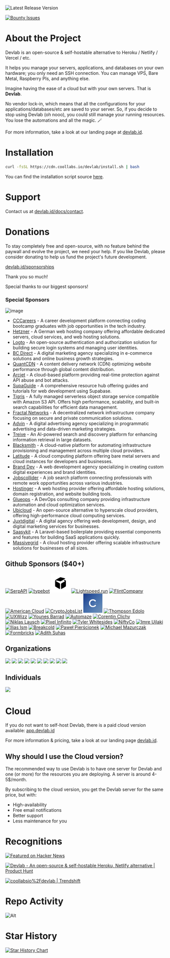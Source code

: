 ![Latest Release Version](https://img.shields.io/badge/dynamic/json?labelColor=grey&color=6366f1&label=Latest_released_version&url=https%3A%2F%2Fcdn.coollabs.io%2Fdevlab%2Fversions.json&query=devlab.v4.version&style=for-the-badge
)

[![Bounty Issues](https://img.shields.io/static/v1?labelColor=grey&color=6366f1&label=Algora&message=%F0%9F%92%8E+Bounty+issues&style=for-the-badge)](https://console.algora.io/org/coollabsio/bounties/new)

# About the Project

Devlab is an open-source & self-hostable alternative to Heroku / Netlify / Vercel / etc. 

It helps you manage your servers, applications, and databases on your own hardware; you only need an SSH connection. You can manage VPS, Bare Metal, Raspberry PIs, and anything else.

Imagine having the ease of a cloud but with your own servers. That is **Devlab**.

No vendor lock-in, which means that all the configurations for your applications/databases/etc are saved to your server. So, if you decide to stop using Devlab (oh nooo), you could still manage your running resources. You lose the automations and all the magic. 🪄️

For more information, take a look at our landing page at [devlab.id](https://devlab.id).

# Installation

```bash
curl -fsSL https://cdn.coollabs.io/devlab/install.sh | bash
```
You can find the installation script source [here](./scripts/install.sh).

# Support

Contact us at [devlab.id/docs/contact](https://devlab.id/docs/contact).

# Donations
To stay completely free and open-source, with no feature behind the paywall and evolve the project, we need your help. If you like Devlab, please consider donating to help us fund the project's future development.

[devlab.id/sponsorships](https://devlab.id/sponsorships)

Thank you so much!

Special thanks to our biggest sponsors!

### Special Sponsors

![image](https://github.com/user-attachments/assets/c95a07df-7c5a-4e77-a35a-81f25fcbece1)

* [CCCareers](https://cccareers.org/) - A career development platform connecting coding bootcamp graduates with job opportunities in the tech industry.
* [Hetzner](http://htznr.li/DevlabXHetzner) - A German web hosting company offering affordable dedicated servers, cloud services, and web hosting solutions.
* [Logto](https://logto.io/?ref=devlab) - An open-source authentication and authorization solution for building secure login systems and managing user identities.
* [BC Direct](https://bc.direct/?ref=devlab.id) - A digital marketing agency specializing in e-commerce solutions and online business growth strategies.
* [QuantCDN](https://www.quantcdn.io/?ref=devlab.id) - A content delivery network (CDN) optimizing website performance through global content distribution.
* [Arcjet](https://arcjet.com/?ref=devlab.id) - A cloud-based platform providing real-time protection against API abuse and bot attacks.
* [SupaGuide](https://supa.guide/?ref=devlab.id) - A comprehensive resource hub offering guides and tutorials for web development using Supabase.
* [Tigris](https://tigrisdata.com/?ref=devlab.id) - A fully managed serverless object storage service compatible with Amazon S3 API. Offers high performance, scalability, and built-in search capabilities for efficient data management.
* [Fractal Networks](https://fractalnetworks.co/?ref=devlab.id) - A decentralized network infrastructure company focusing on secure and private communication solutions.
* [Advin](https://devlab.ad.vin/?ref=devlab.id) - A digital advertising agency specializing in programmatic advertising and data-driven marketing strategies.
* [Treive](https://trieve.ai/?ref=devlab.id) - An AI-powered search and discovery platform for enhancing information retrieval in large datasets.
* [Blacksmith](https://blacksmith.sh/?ref=devlab.id) - A cloud-native platform for automating infrastructure provisioning and management across multiple cloud providers.
* [Latitude](https://latitude.sh/?ref=devlab.id) - A cloud computing platform offering bare metal servers and cloud instances for developers and businesses.
* [Brand Dev](https://brand.dev/?ref=devlab.id) - A web development agency specializing in creating custom digital experiences and brand identities.
* [Jobscollider](https://jobscollider.com/remote-jobs?ref=devlab.id) - A job search platform connecting professionals with remote work opportunities across various industries.
* [Hostinger](https://www.hostinger.com/vps/devlab-hosting?ref=devlab.id) - A web hosting provider offering affordable hosting solutions, domain registration, and website building tools.
* [Glueops](https://www.glueops.dev/?ref=devlab.id) - A DevOps consulting company providing infrastructure automation and cloud optimization services.
* [Ubicloud](https://ubicloud.com/?ref=devlab.id) - An open-source alternative to hyperscale cloud providers, offering high-performance cloud computing services.
* [Juxtdigital](https://juxtdigital.dev/?ref=devlab.id) - A digital agency offering web development, design, and digital marketing services for businesses.
* [Saasykit](https://saasykit.com/?ref=devlab.id) - A Laravel-based boilerplate providing essential components and features for building SaaS applications quickly.
* [Massivegrid](https://massivegrid.com/?ref=devlab.id) - A cloud hosting provider offering scalable infrastructure solutions for businesses of all sizes.


## Github Sponsors ($40+)
<a href="https://serpapi.com/?ref=devlab.id"><img width="60px" alt="SerpAPI" src="https://github.com/serpapi.png"/></a>
<a href="https://typebot.io/?ref=devlab.id"><img src="https://pbs.twimg.com/profile_images/1509194008366657543/9I-C7uWT_400x400.jpg" width="60px" alt="typebot"/></a>
<a href="https://www.runpod.io/?ref=devlab.id">
<svg style="width:60px;height:60px;background:#fff;" xmlns="http://www.w3.org/2000/svg" version="1.0" viewBox="0 0 200 200"><g><path d="M74.5 51.1c-25.4 14.9-27 16-29.6 20.2-1.8 3-1.9 5.3-1.9 32.3 0 21.7.3 29.4 1.3 30.6 1.9 2.5 46.7 27.9 48.5 27.6 1.5-.3 1.7-3.1 2-27.7.2-21.9 0-27.8-1.1-29.5-.8-1.2-9.9-6.8-20.2-12.6-10.3-5.8-19.4-11.5-20.2-12.7-1.8-2.6-.9-5.9 1.8-7.4 1.6-.8 6.3 0 21.8 4C87.8 78.7 98 81 99.6 81c4.4 0 49.9-25.9 49.9-28.4 0-1.6-3.4-2.8-24-8.2-13.2-3.5-25.1-6.3-26.5-6.3-1.4.1-12.4 5.9-24.5 13z"></path><path d="m137.2 68.1-3.3 2.1 6.3 3.7c3.5 2 6.3 4.3 6.3 5.1 0 .9-8 6.1-19.4 12.6-10.6 6-20 11.9-20.7 12.9-1.2 1.6-1.4 7.2-1.2 29.4.3 24.8.5 27.6 2 27.9 1.8.3 46.6-25.1 48.6-27.6.9-1.2 1.2-8.8 1.2-30.2s-.3-29-1.2-30.2c-1.6-1.9-12.1-7.8-13.9-7.8-.8 0-2.9 1-4.7 2.1z"></path></g></svg></a>
<a href="https://lightspeed.run/?ref=devlab.id"><img src="https://github.com/lightspeedrun.png" width="60px" alt="Lightspeed.run"/></a>
<a href="https://www.flint.sh/en/home?ref=devlab.id"> <img src="https://github.com/Flint-company.png" width="60px" alt="FlintCompany"/></a>
<a href="https://americancloud.com/?ref=devlab.id"><img src="https://github.com/American-Cloud.png" width="60px" alt="American Cloud"/></a>
<a href="https://cryptojobslist.com/?ref=devlab.id"><img src="https://github.com/cryptojobslist.png" width="60px" alt="CryptoJobsList" /></a>
<a href="https://codext.link/devlab-io?ref=devlab.id"><img src="./other/logos/codext.jpg" width="60px" alt="Codext" /></a>
<a href="https://x.com/mrsmith9ja?ref=devlab.id"><img width="60px" alt="Thompson Edolo" src="https://github.com/verygreenboi.png"/></a>
<a href="https://www.uxwizz.com/?ref=devlab.id"><img width="60px" alt="UXWizz" src="https://github.com/UXWizz.png"/></a>
<a href="https://github.com/Flowko"><img src="https://barrad.me/_ipx/f_webp&s_300x300/younes.jpg" width="60px" alt="Younes Barrad" /></a>
<a href="https://github.com/automazeio"><img src="https://github.com/automazeio.png" width="60px" alt="Automaze" /></a>
<a href="https://github.com/corentinclichy"><img src="https://github.com/corentinclichy.png" width="60px" alt="Corentin Clichy" /></a>
<a href="https://github.com/Niki2k1"><img src="https://github.com/Niki2k1.png" width="60px" alt="Niklas Lausch" /></a>
<a href="https://github.com/pixelinfinito"><img src="https://github.com/pixelinfinito.png" width="60px" alt="Pixel Infinito" /></a>
<a href="https://github.com/whitesidest"><img src="https://avatars.githubusercontent.com/u/12365916?s=52&v=4" width="60px" alt="Tyler Whitesides" /></a>
<a href="https://github.com/aniftyco"><img src="https://github.com/aniftyco.png" width="60px" alt="NiftyCo" /></a>
<a href="https://github.com/iujlaki"><img src="https://github.com/iujlaki.png" width="60px" alt="Imre Ujlaki" /></a>
<a href="https://il.ly"><img src="https://github.com/Illyism.png" width="60px" alt="Ilias Ism" /></a>
<a href="https://www.breakcold.com/?utm_source=devlab.id"><img src="https://github.com/breakcold.png" width="60px" alt="Breakcold" /></a>
<a href="https://github.com/urtho"><img src="https://github.com/urtho.png" width="60px" alt="Paweł Pierścionek" /></a>
<a href="https://github.com/monocursive"><img src="https://github.com/monocursive.png" width="60px" alt="Michael Mazurczak" /></a>
<a href="https://formbricks.com/?utm_source=devlab.id"><img src="https://github.com/formbricks.png" width="60px" alt="Formbricks" /></a>
<a href="https://x.com/adithsuhas17?utm_source=devlab.id"><img src="https://github.com/adith-suhas-sv.png" width="60px" alt="Adith Suhas" /></a>

## Organizations
<a href="https://opencollective.com/coollabsio/organization/0/website"><img src="https://opencollective.com/coollabsio/organization/0/avatar.svg"></a>
<a href="https://opencollective.com/coollabsio/organization/1/website"><img src="https://opencollective.com/coollabsio/organization/1/avatar.svg"></a>
<a href="https://opencollective.com/coollabsio/organization/2/website"><img src="https://opencollective.com/coollabsio/organization/2/avatar.svg"></a>
<a href="https://opencollective.com/coollabsio/organization/3/website"><img src="https://opencollective.com/coollabsio/organization/3/avatar.svg"></a>
<a href="https://opencollective.com/coollabsio/organization/4/website"><img src="https://opencollective.com/coollabsio/organization/4/avatar.svg"></a>
<a href="https://opencollective.com/coollabsio/organization/5/website"><img src="https://opencollective.com/coollabsio/organization/5/avatar.svg"></a>
<a href="https://opencollective.com/coollabsio/organization/6/website"><img src="https://opencollective.com/coollabsio/organization/6/avatar.svg"></a>
<a href="https://opencollective.com/coollabsio/organization/7/website"><img src="https://opencollective.com/coollabsio/organization/7/avatar.svg"></a>
<a href="https://opencollective.com/coollabsio/organization/8/website"><img src="https://opencollective.com/coollabsio/organization/8/avatar.svg"></a>
<a href="https://opencollective.com/coollabsio/organization/9/website"><img src="https://opencollective.com/coollabsio/organization/9/avatar.svg"></a>


## Individuals

<a href="https://opencollective.com/coollabsio"><img src="https://opencollective.com/coollabsio/individuals.svg?width=890"></a>

# Cloud

If you do not want to self-host Devlab, there is a paid cloud version available: [app.devlab.id](https://app.devlab.id)

For more information & pricing, take a look at our landing page [devlab.id](https://devlab.id).

## Why should I use the Cloud version?
The recommended way to use Devlab is to have one server for Devlab and one (or more) for the resources you are deploying. A server is around 4-5$/month.

By subscribing to the cloud version, you get the Devlab server for the same price, but with:
- High-availability
- Free email notifications
- Better support
- Less maintenance for you


# Recognitions

<p>
<a href="https://news.ycombinator.com/item?id=26624341">
  <img
    style="width: 250px; height: 54px;" width="250" height="54"
    alt="Featured on Hacker News"
    src="https://hackernews-badge.vercel.app/api?id=26624341"
  />
</a>
</p>

<a href="https://www.producthunt.com/posts/devlab?ref=badge-featured&utm_medium=badge&utm_souce=badge-devlab" target="_blank"><img src="https://api.producthunt.com/widgets/embed-image/v1/featured.svg?post_id=338273&theme=light" alt="Devlab - An&#0032;open&#0045;source&#0032;&#0038;&#0032;self&#0045;hostable&#0032;Heroku&#0044;&#0032;Netlify&#0032;alternative | Product Hunt" style="width: 250px; height: 54px;" width="250" height="54" /></a>

<a href="https://trendshift.io/repositories/634" target="_blank"><img src="https://trendshift.io/api/badge/repositories/634" alt="coollabsio%2Fdevlab | Trendshift" style="width: 250px; height: 55px;" width="250" height="55"/></a>

# Repo Activity

![Alt](https://repobeats.axiom.co/api/embed/eab1c8066f9c59d0ad37b76c23ebb5ccac4278ae.svg "Repobeats analytics image")

# Star History

[![Star History Chart](https://api.star-history.com/svg?repos=coollabsio/devlab&type=Date)](https://star-history.com/#coollabsio/devlab&Date)
